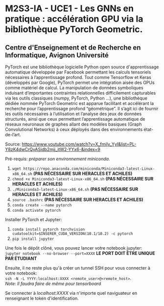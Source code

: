 # M2S3-IA - UCE1 - Les GNNs en pratique : accélération GPU via la bibliothèque PyTorch Geometric. 
## Centre d'Enseignement et de Recherche en Informatique, Avignon Université

PyTorch est une bibliothèque logicielle Python open source d'apprentissage automatique développée par Facebook permettant les calculs tensoriels nécessaires à l’apprentissage profond. Tout comme Tensorflow et Keras (développés par Google), PyTorch permet une intégration aisée des GPUs comme matériel de calcul. La manipulation de données symboliques induisant d’importantes contraintes relationnelles difficilement capturables via les outils classiques (numpy, PyTorch, Python …), une bibliothèque dédiée nommée PyTorch Geometric est apparue facilitant et accélérant la recherche pour l’apprentissage profond “géométrique”. Il s’agit ici de fournir les outils nécessaires à l’utilisation et l’analyse des jeux de données structurés, ainsi que ceux permettant l’apprentissage automatique de réseaux neuronaux de graphes allant des modèles basiques (Graph Convolutional Networks) à ceux déployés dans des environnements état-de-l’art.   

Source: https://www.youtube.com/watch?v=X_fmiIy_YyI&list=PL-Y8zK4dwCrQyASidb2mjj_itW2-YYx6-&index=9

Pré-requis: *préparer son environnement miniconda*.  
1. `wget https://repo.anaconda.com/miniconda/Miniconda3-latest-Linux-x86_64.sh` **(PAS NÉCESSAIRE SUR HERACLES ET ACHILES)** 
2. `chmod +x Miniconda3-latest-Linux-x86_64.sh` **(PAS NÉCESSAIRE SUR HERACLES ET ACHILES)** 
3. `./Miniconda3-latest-Linux-x86_64.sh` **(PAS NÉCESSAIRE SUR HERACLES ET ACHILES)** 
4. `source .bashrc` **(PAS NÉCESSAIRE SUR HERACLES ET ACHILES)** 
5. `conda create --name pytorch`
6. `conda activate pytorch`

Installer PyTorch et Jupyter:
1. `conda install pytorch torchvision cudatoolkit=$INSERER_CUDA_VERSION(10.1/10.2) -c pytorch`
2. `pip install jupyter`

Une fois le dépôt clôné, vous pouvez lancer votre notebook jupyter:    
`jupyter notebook --no-browser --port=XXXX` **LE PORT DOIT ÊTRE UNIQUE PAR ÉTUDIANT**

Ensuite, il ne reste plus qu'à créer un tunnel SSH pour vous connecter à votre notebook:    
`ssh -N -L YYYY:localhost:XXXX <remote_user>@<remote_host>`.    
*Note: Il faudra faire de même pour tensorboard*    

Se connecter à *localhost:XXXX* via n'importe quel naviguateur en renseignant le token d'identification.


